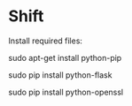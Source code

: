# Shift

Install required files:

sudo apt-get install python-pip

sudo pip install python-flask

sudo pip install python-openssl
